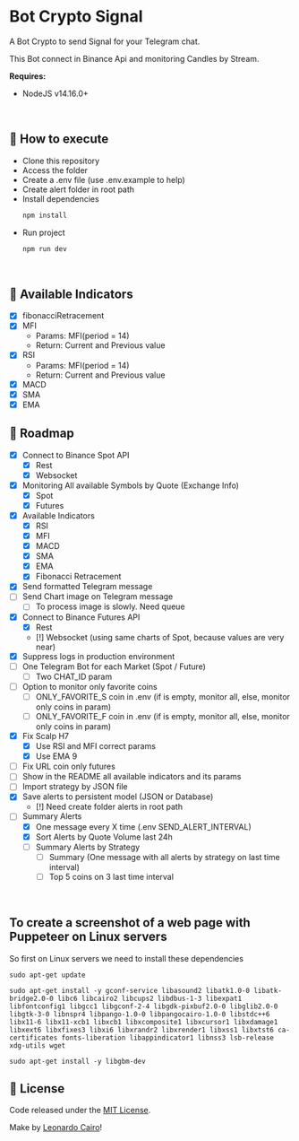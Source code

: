 # Bot Crypto Signal

A Bot Crypto to send Signal for your Telegram chat.

This Bot connect in Binance Api and monitoring Candles by Stream.

**Requires:**
  * NodeJS v14.16.0+

<br/>

## 🚀 How to execute

* Clone this repository
* Access the folder
* Create a .env file (use .env.example to help)
* Create alert folder in root path
* Install dependencies
  ```bash
  npm install
  ```
* Run project 
  ```bash
  npm run dev
  ```

<br/>

## 💱 Available Indicators
- [X] fibonacciRetracement
- [X] MFI
  - Params: MFI(period = 14)
  - Return: Current and Previous value
- [X] RSI
  - Params: MFI(period = 14)
  - Return: Current and Previous value
- [X] MACD
- [X] SMA
- [X] EMA

## 📆 Roadmap

- [X] Connect to Binance Spot API
  - [X] Rest
  - [X] Websocket
- [X] Monitoring All available Symbols by Quote (Exchange Info)
  - [X] Spot
  - [X] Futures
- [X] Available Indicators
  - [X] RSI
  - [X] MFI
  - [X] MACD
  - [X] SMA
  - [X] EMA
  - [X] Fibonacci Retracement
- [X] Send formatted Telegram message
- [ ] Send Chart image on Telegram message
  - [ ] To process image is slowly. Need queue
- [X] Connect to Binance Futures API
  - [X] Rest
  - [!] Websocket (using same charts of Spot, because values are very near)
- [X] Suppress logs in production environment
- [ ] One Telegram Bot for each Market (Spot / Future)
  - [ ] Two CHAT_ID param
- [ ] Option to monitor only favorite coins
  - [ ] ONLY_FAVORITE_S coin in .env (if is empty, monitor all, else, monitor only coins in param)
  - [ ] ONLY_FAVORITE_F coin in .env (if is empty, monitor all, else, monitor only coins in param)
- [X] Fix Scalp H7
  - [X] Use RSI and MFI correct params
  - [X] Use EMA 9
- [ ] Fix URL coin only futures
- [ ] Show in the README all available indicators and its params
- [ ] Import strategy by JSON file
- [X] Save alerts to persistent model (JSON or Database)
  - [!] Need create folder alerts in root path
- [ ] Summary Alerts
  - [X] One message every X time (.env SEND_ALERT_INTERVAL)
  - [X] Sort Alerts by Quote Volume last 24h
  - [ ] Summary Alerts by Strategy
    - [ ] Summary (One message with all alerts by strategy on last time interval)
    - [ ] Top 5 coins on 3 last time interval

<br/>

## To create a screenshot of a web page with Puppeteer on Linux servers

So first on Linux servers we need to install these dependencies

```shell
sudo apt-get update

sudo apt-get install -y gconf-service libasound2 libatk1.0-0 libatk-bridge2.0-0 libc6 libcairo2 libcups2 libdbus-1-3 libexpat1 libfontconfig1 libgcc1 libgconf-2-4 libgdk-pixbuf2.0-0 libglib2.0-0 libgtk-3-0 libnspr4 libpango-1.0-0 libpangocairo-1.0-0 libstdc++6 libx11-6 libx11-xcb1 libxcb1 libxcomposite1 libxcursor1 libxdamage1 libxext6 libxfixes3 libxi6 libxrandr2 libxrender1 libxss1 libxtst6 ca-certificates fonts-liberation libappindicator1 libnss3 lsb-release xdg-utils wget

sudo apt-get install -y libgbm-dev
```

## 📄 License

Code released under the [MIT License](./LICENSE).

Make by [Leonardo Cairo](https://www.linkedin.com/in/leocairos/)!



